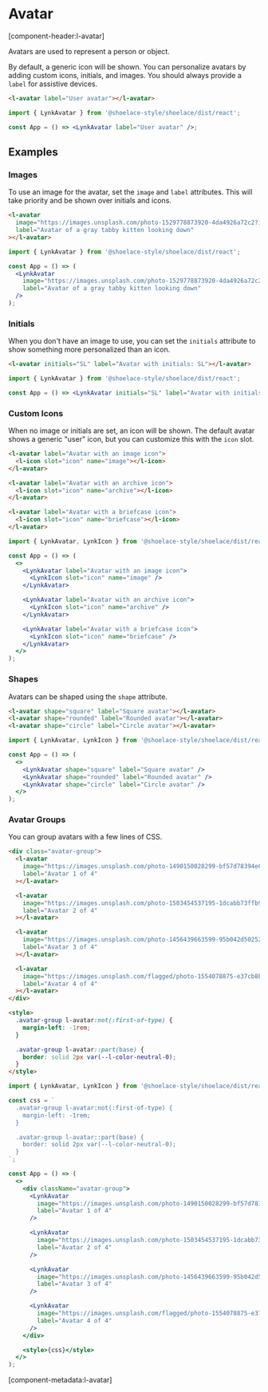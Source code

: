 # Avatar

[component-header:l-avatar]

Avatars are used to represent a person or object.

By default, a generic icon will be shown. You can personalize avatars by adding custom icons, initials, and images. You should always provide a `label` for assistive devices.

```html preview
<l-avatar label="User avatar"></l-avatar>
```

```jsx react
import { LynkAvatar } from '@shoelace-style/shoelace/dist/react';

const App = () => <LynkAvatar label="User avatar" />;
```

## Examples

### Images

To use an image for the avatar, set the `image` and `label` attributes. This will take priority and be shown over initials and icons.

```html preview
<l-avatar
  image="https://images.unsplash.com/photo-1529778873920-4da4926a72c2?ixlib=rb-1.2.1&auto=format&fit=crop&w=300&q=80"
  label="Avatar of a gray tabby kitten looking down"
></l-avatar>
```

```jsx react
import { LynkAvatar } from '@shoelace-style/shoelace/dist/react';

const App = () => (
  <LynkAvatar
    image="https://images.unsplash.com/photo-1529778873920-4da4926a72c2?ixlib=rb-1.2.1&auto=format&fit=crop&w=300&q=80"
    label="Avatar of a gray tabby kitten looking down"
  />
);
```

### Initials

When you don't have an image to use, you can set the `initials` attribute to show something more personalized than an icon.

```html preview
<l-avatar initials="SL" label="Avatar with initials: SL"></l-avatar>
```

```jsx react
import { LynkAvatar } from '@shoelace-style/shoelace/dist/react';

const App = () => <LynkAvatar initials="SL" label="Avatar with initials: SL" />;
```

### Custom Icons

When no image or initials are set, an icon will be shown. The default avatar shows a generic "user" icon, but you can customize this with the `icon` slot.

```html preview
<l-avatar label="Avatar with an image icon">
  <l-icon slot="icon" name="image"></l-icon>
</l-avatar>

<l-avatar label="Avatar with an archive icon">
  <l-icon slot="icon" name="archive"></l-icon>
</l-avatar>

<l-avatar label="Avatar with a briefcase icon">
  <l-icon slot="icon" name="briefcase"></l-icon>
</l-avatar>
```

```jsx react
import { LynkAvatar, LynkIcon } from '@shoelace-style/shoelace/dist/react';

const App = () => (
  <>
    <LynkAvatar label="Avatar with an image icon">
      <LynkIcon slot="icon" name="image" />
    </LynkAvatar>

    <LynkAvatar label="Avatar with an archive icon">
      <LynkIcon slot="icon" name="archive" />
    </LynkAvatar>

    <LynkAvatar label="Avatar with a briefcase icon">
      <LynkIcon slot="icon" name="briefcase" />
    </LynkAvatar>
  </>
);
```

### Shapes

Avatars can be shaped using the `shape` attribute.

```html preview
<l-avatar shape="square" label="Square avatar"></l-avatar>
<l-avatar shape="rounded" label="Rounded avatar"></l-avatar>
<l-avatar shape="circle" label="Circle avatar"></l-avatar>
```

```jsx react
import { LynkAvatar, LynkIcon } from '@shoelace-style/shoelace/dist/react';

const App = () => (
  <>
    <LynkAvatar shape="square" label="Square avatar" />
    <LynkAvatar shape="rounded" label="Rounded avatar" />
    <LynkAvatar shape="circle" label="Circle avatar" />
  </>
);
```

### Avatar Groups

You can group avatars with a few lines of CSS.

```html preview
<div class="avatar-group">
  <l-avatar
    image="https://images.unsplash.com/photo-1490150028299-bf57d78394e0?ixid=MXwxMjA3fDB8MHxwaG90by1wYWdlfHx8fGVufDB8fHw%3D&ixlib=rb-1.2.1&auto=format&fit=crop&w=256&h=256&q=80&crop=right"
    label="Avatar 1 of 4"
  ></l-avatar>

  <l-avatar
    image="https://images.unsplash.com/photo-1503454537195-1dcabb73ffb9?ixid=MXwxMjA3fDB8MHxwaG90by1wYWdlfHx8fGVufDB8fHw%3D&ixlib=rb-1.2.1&auto=format&fit=crop&w=256&h=256&crop=left&q=80"
    label="Avatar 2 of 4"
  ></l-avatar>

  <l-avatar
    image="https://images.unsplash.com/photo-1456439663599-95b042d50252?ixid=MXwxMjA3fDB8MHxwaG90by1wYWdlfHx8fGVufDB8fHw%3D&ixlib=rb-1.2.1&auto=format&fit=crop&w=256&h=256&crop=left&q=80"
    label="Avatar 3 of 4"
  ></l-avatar>

  <l-avatar
    image="https://images.unsplash.com/flagged/photo-1554078875-e37cb8b0e27d?ixid=MXwxMjA3fDB8MHxwaG90by1wYWdlfHx8fGVufDB8fHw%3D&ixlib=rb-1.2.1&auto=format&fit=crop&w=256&h=256&crop=top&q=80"
    label="Avatar 4 of 4"
  ></l-avatar>
</div>

<style>
  .avatar-group l-avatar:not(:first-of-type) {
    margin-left: -1rem;
  }

  .avatar-group l-avatar::part(base) {
    border: solid 2px var(--l-color-neutral-0);
  }
</style>
```

```jsx react
import { LynkAvatar, LynkIcon } from '@shoelace-style/shoelace/dist/react';

const css = `
  .avatar-group l-avatar:not(:first-of-type) {
    margin-left: -1rem;
  }

  .avatar-group l-avatar::part(base) {
    border: solid 2px var(--l-color-neutral-0);
  }
`;

const App = () => (
  <>
    <div className="avatar-group">
      <LynkAvatar
        image="https://images.unsplash.com/photo-1490150028299-bf57d78394e0?ixid=MXwxMjA3fDB8MHxwaG90by1wYWdlfHx8fGVufDB8fHw%3D&ixlib=rb-1.2.1&auto=format&fit=crop&w=256&h=256&q=80&crop=right"
        label="Avatar 1 of 4"
      />

      <LynkAvatar
        image="https://images.unsplash.com/photo-1503454537195-1dcabb73ffb9?ixid=MXwxMjA3fDB8MHxwaG90by1wYWdlfHx8fGVufDB8fHw%3D&ixlib=rb-1.2.1&auto=format&fit=crop&w=256&h=256&crop=left&q=80"
        label="Avatar 2 of 4"
      />

      <LynkAvatar
        image="https://images.unsplash.com/photo-1456439663599-95b042d50252?ixid=MXwxMjA3fDB8MHxwaG90by1wYWdlfHx8fGVufDB8fHw%3D&ixlib=rb-1.2.1&auto=format&fit=crop&w=256&h=256&crop=left&q=80"
        label="Avatar 3 of 4"
      />

      <LynkAvatar
        image="https://images.unsplash.com/flagged/photo-1554078875-e37cb8b0e27d?ixid=MXwxMjA3fDB8MHxwaG90by1wYWdlfHx8fGVufDB8fHw%3D&ixlib=rb-1.2.1&auto=format&fit=crop&w=256&h=256&crop=top&q=80"
        label="Avatar 4 of 4"
      />
    </div>

    <style>{css}</style>
  </>
);
```

[component-metadata:l-avatar]
